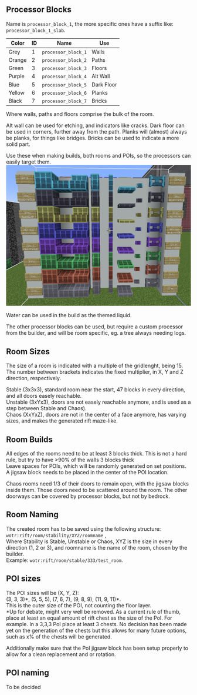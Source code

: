 ## Processor Blocks
Name is `processor_block_1`, the more specific ones have a suffix like: `processor_block_1_slab`.

| Color  | ID   | Name                | Use        |
|--------|------|---------------------|------------|
| Grey   | 1    | `processor_block_1` | Walls      |
| Orange | 2    | `processor_block_2` | Paths      |
| Green  | 3    | `processor_block_3` | Floors     |
| Purple | 4    | `processor_block_4` | Alt Wall   |
| Blue   | 5    | `processor_block_5` | Dark Floor |
| Yellow | 6    | `processor_block_6` | Planks     |
| Black  | 7    | `processor_block_7` | Bricks     |

Where walls, paths and floors comprise the bulk of the room. 

Alt wall can be used for etching, and indicators like cracks.
Dark floor can be used in corners, further away from the path.
Planks will (almost) always be planks, for things like bridges.
Bricks can be used to indicate a more solid part.

Use these when making builds, both rooms and POIs, so the processors can easily target them.
![processor_blocks](processor_blocks.png)

Water can be used in the build as the themed liquid.

The other processor blocks can be used, but require a custom processor from the builder, and will be room specific, eg. a tree always needing logs. 


## Room Sizes
The size of a room is indicated with a multiple of the gridlenght, being 15. The number between brackets indicates the fixed multiplier, in X, Y and Z direction, respectively.  

Stable (3x3x3), standard room near the start, 47 blocks in every direction, and all doors easely reachable.  
Unstable (3xYx3), doors are not easely reachable anymore, and is used as a step between Stable and Chaos).  
Chaos (XxYxZ), doors are not in the center of a face anymore, has varying sizes, and makes the generated rift maze-like.  


## Room Builds
All edges of the rooms need to be at least 3 blocks thick. This is not a hard rule, but try to have >90% of the walls 3 blocks thick  
Leave spaces for POIs, which will be randomly generated on set positions. A jigsaw block needs to be placed in the center of the POI location.

Chaos rooms need 1/3 of their doors to remain open, with the jigsaw blocks inside them. Those doors need to be scattered around the room. The other doorways can be covered by processor blocks, but not by bedrock.


## Room Naming
The created room has to be saved using the following structure:  
`wotr:rift/room/stability/XYZ/roomname` ,  
Where Stability is Stable, Unstable or Chaos, XYZ is the size in every direction (1, 2 or 3), and roomname is the name of the room, chosen by the builder.  
Example: `wotr:rift/room/stable/333/test_room`.


## POI sizes
The POI sizes will be (X, Y, Z):  
(3, 3, 3)\*, (5, 5, 5), (7, 6, 7), (9, 8, 9), (11, 9, 11)\*.  
This is the outer size of the POI, not counting the floor layer.  
*Up for debate, might very well be removed.
As a current rule of thumb, place at least an equal amount of rift chest as the size of the PoI.
For example. In a 3,3,3 PoI place at least 3 chests.
No decision has been made yet on the generation of the chests but this allows for many future options, such as x% of the chests will be generated. 
 
Additionally make sure that the PoI jigsaw block has been setup properly to allow for a clean replacement and or rotation.

## POI naming
To be decided
